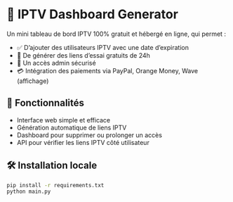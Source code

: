 # 🎥 IPTV Dashboard Generator

Un mini tableau de bord IPTV 100% gratuit et hébergé en ligne, qui permet :

- ✅ D’ajouter des utilisateurs IPTV avec une date d’expiration
- 🧪 De générer des liens d’essai gratuits de 24h
- 🔐 Un accès admin sécurisé
- 💳 Intégration des paiements via PayPal, Orange Money, Wave (affichage)

## 🚀 Fonctionnalités
- Interface web simple et efficace
- Génération automatique de liens IPTV
- Dashboard pour supprimer ou prolonger un accès
- API pour vérifier les liens IPTV côté utilisateur

## 🛠️ Installation locale
```bash
pip install -r requirements.txt
python main.py
